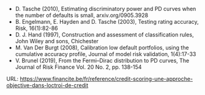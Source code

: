 * D. Tasche (2010), Estimating discriminatory power and PD curves when the number of defaults is small, arxiv.org/0905.3928  
* B. Engelmann, E. Hayden and D. Tasche (2003), Testing rating accuracy, Risk, 16(1):82-86  
* D. J. Hand (1997), Construction and assessment of classification rules, John Wiley and sons, Chichester  
* M. Van Der Burgt (2008), Calibration low default portfolios, using the cumulative accuracy profile, Journal of model risk validation, 1(4):17-33  
* V. Brunel (2019), From the Fermi–Dirac distribution to PD curves, The Journal of Risk Finance Vol. 20 No. 2, pp. 138-154


URL: 
https://www.financite.be/fr/reference/credit-scoring-une-approche-objective-dans-loctroi-de-credit 
